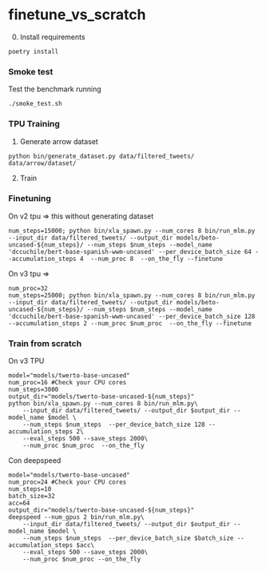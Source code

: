 # finetune_vs_scratch

0. Install requirements

```
poetry install
```


### Smoke test

Test the benchmark running

```
./smoke_test.sh
```

### TPU Training

1. Generate arrow dataset
```
python bin/generate_dataset.py data/filtered_tweets/ data/arrow/dataset/
```
2. Train

### Finetuning

On v2 tpu => this without generating dataset
```
num_steps=15000; python bin/xla_spawn.py --num_cores 8 bin/run_mlm.py --input_dir data/filtered_tweets/ --output_dir models/beto-uncased-${num_steps}/ --num_steps $num_steps --model_name 'dccuchile/bert-base-spanish-wwm-uncased' --per_device_batch_size 64 --accumulation_steps 4  --num_proc 8  --on_the_fly --finetune
```

On v3 tpu =>

```
num_proc=32
num_steps=25000; python bin/xla_spawn.py --num_cores 8 bin/run_mlm.py --input_dir data/filtered_tweets/ --output_dir models/beto-uncased-${num_steps}/ --num_steps $num_steps --model_name 'dccuchile/bert-base-spanish-wwm-uncased' --per_device_batch_size 128 --accumulation_steps 2 --num_proc $num_proc  --on_the_fly --finetune
```

### Train from scratch

On v3 TPU

```
model="models/twerto-base-uncased"
num_proc=16 #Check your CPU cores
num_steps=3000
output_dir="models/twerto-base-uncased-${num_steps}"
python bin/xla_spawn.py --num_cores 8 bin/run_mlm.py\
    --input_dir data/filtered_tweets/ --output_dir $output_dir --model_name $model \
    --num_steps $num_steps  --per_device_batch_size 128 --accumulation_steps 2\
    --eval_steps 500 --save_steps 2000\
    --num_proc $num_proc  --on_the_fly
```

Con deepspeed

```
model="models/twerto-base-uncased"
num_proc=24 #Check your CPU cores
num_steps=10
batch_size=32
acc=64
output_dir="models/twerto-base-uncased-${num_steps}"
deepspeed --num_gpus 2 bin/run_mlm.py\
    --input_dir data/filtered_tweets/ --output_dir $output_dir --model_name $model \
    --num_steps $num_steps  --per_device_batch_size $batch_size --accumulation_steps $acc\
    --eval_steps 500 --save_steps 2000\
    --num_proc $num_proc --on_the_fly
```
